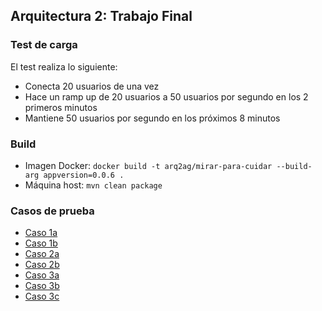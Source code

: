 ## Arquitectura 2: Trabajo Final

### Test de carga

El test realiza lo siguiente:

* Conecta 20 usuarios de una vez
* Hace un ramp up de 20 usuarios a 50 usuarios por segundo en los 2 primeros minutos
* Mantiene 50 usuarios por segundo en los próximos 8 minutos

### Build

* Imagen Docker: `docker build -t arq2ag/mirar-para-cuidar --build-arg appversion=0.0.6 .`
* Máquina host: `mvn clean package`

### Casos de prueba

* [Caso 1a](caso-1a/README.md)
* [Caso 1b](caso-1b/README.md)
* [Caso 2a](caso-2a/README.md)
* [Caso 2b](caso-2b/README.md)
* [Caso 3a](caso-3a/README.md)
* [Caso 3b](caso-3b/README.md)
* [Caso 3c](caso-3c/README.md)
